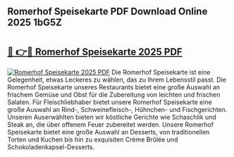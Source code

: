 ## Romerhof Speisekarte PDF Download Online 2025 1bG5Z

# <h2><a href="http://gc5pmf.nevu.top/?p=Romerhof+Speisekarte">🔗 👉🔴 Romerhof Speisekarte 2025 PDF</a></h2>

[![Romerhof Speisekarte 2025 PDF](https://i.imgur.com/dBaPXMq.png)](http://gc5pmf.nevu.top/?p=Romerhof+Speisekarte)
Die Romerhof Speisekarte ist eine Gelegenheit, etwas Leckeres zu wählen, das zu Ihrem Lebensstil passt. Die Romerhof Speisekarte unseres Restaurants bietet eine große Auswahl an frischem Gemüse und Obst für die Zubereitung von leichten und frischen Salaten. Für Fleischliebhaber bietet unsere Romerhof Speisekarte eine große Auswahl an Rind-, Schweinefleisch-, Hühnchen- und Fischgerichten. Unseren Auserwählten bieten wir köstliche Gerichte wie Schaschlik und Steak an, die über offenem Feuer zubereitet werden. Unsere Romerhof Speisekarte bietet eine große Auswahl an Desserts, von traditionellen Torten und Kuchen bis hin zu exquisiten Crème Brûlée und Schokoladenkapsel-Desserts.
